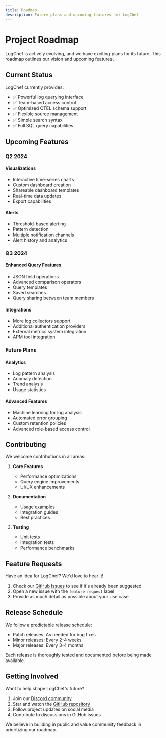 ```yaml
---
title: Roadmap
description: Future plans and upcoming features for LogChef
---
```


# Project Roadmap

LogChef is actively evolving, and we have exciting plans for its future. This roadmap outlines our vision and upcoming features.

## Current Status

LogChef currently provides:

- ✅ Powerful log querying interface
- ✅ Team-based access control
- ✅ Optimized OTEL schema support
- ✅ Flexible source management
- ✅ Simple search syntax
- ✅ Full SQL query capabilities

## Upcoming Features

### Q2 2024

#### Visualizations

- Interactive time-series charts
- Custom dashboard creation
- Shareable dashboard templates
- Real-time data updates
- Export capabilities

#### Alerts

- Threshold-based alerting
- Pattern detection
- Multiple notification channels
- Alert history and analytics

### Q3 2024

#### Enhanced Query Features

- JSON field operations
- Advanced comparison operators
- Query templates
- Saved searches
- Query sharing between team members

#### Integrations

- More log collectors support
- Additional authentication providers
- External metrics system integration
- APM tool integration

### Future Plans

#### Analytics

- Log pattern analysis
- Anomaly detection
- Trend analysis
- Usage statistics

#### Advanced Features

- Machine learning for log analysis
- Automated error grouping
- Custom retention policies
- Advanced role-based access control

## Contributing

We welcome contributions in all areas:

1. **Core Features**

   - Performance optimizations
   - Query engine improvements
   - UI/UX enhancements

2. **Documentation**

   - Usage examples
   - Integration guides
   - Best practices

3. **Testing**
   - Unit tests
   - Integration tests
   - Performance benchmarks

## Feature Requests

Have an idea for LogChef? We'd love to hear it!

1. Check our [GitHub Issues](https://github.com/mr-karan/logchef/issues) to see if it's already been suggested
2. Open a new issue with the `feature request` label
3. Provide as much detail as possible about your use case

## Release Schedule

We follow a predictable release schedule:

- Patch releases: As needed for bug fixes
- Minor releases: Every 2-4 weeks
- Major releases: Every 3-4 months

Each release is thoroughly tested and documented before being made available.

## Getting Involved

Want to help shape LogChef's future?

1. Join our [Discord community](https://discord.gg/your-invite-link)
2. Star and watch the [GitHub repository](https://github.com/mr-karan/logchef)
3. Follow project updates on social media
4. Contribute to discussions in GitHub issues

We believe in building in public and value community feedback in prioritizing our roadmap.
